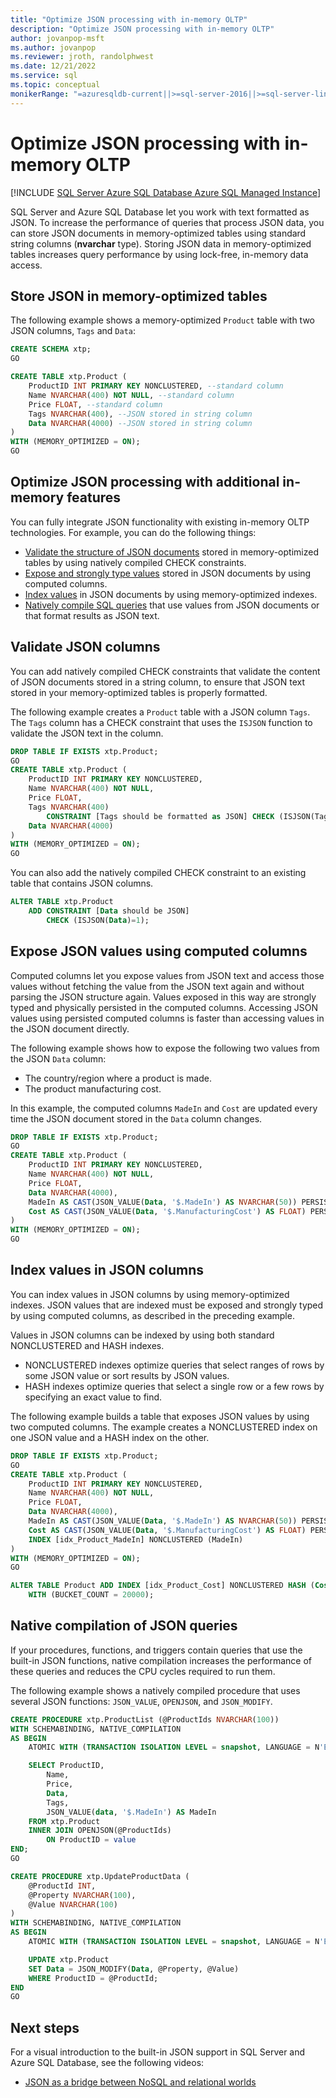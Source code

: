 ```yaml
---
title: "Optimize JSON processing with in-memory OLTP"
description: "Optimize JSON processing with in-memory OLTP"
author: jovanpop-msft
ms.author: jovanpop
ms.reviewer: jroth, randolphwest
ms.date: 12/21/2022
ms.service: sql
ms.topic: conceptual
monikerRange: "=azuresqldb-current||>=sql-server-2016||>=sql-server-linux-2017||=azuresqldb-mi-current"
---
```

# Optimize JSON processing with in-memory OLTP

[!INCLUDE [SQL Server Azure SQL Database Azure SQL Managed Instance](../../includes/applies-to-version/sqlserver2017-asdb-asdbmi.md)]

SQL Server and Azure SQL Database let you work with text formatted as JSON. To increase the performance of queries that process JSON data, you can store JSON documents in memory-optimized tables using standard string columns (**nvarchar** type). Storing JSON data in memory-optimized tables increases query performance by using lock-free, in-memory data access.

## Store JSON in memory-optimized tables

The following example shows a memory-optimized `Product` table with two JSON columns, `Tags` and `Data`:

```sql
CREATE SCHEMA xtp;
GO

CREATE TABLE xtp.Product (
    ProductID INT PRIMARY KEY NONCLUSTERED, --standard column
    Name NVARCHAR(400) NOT NULL, --standard column
    Price FLOAT, --standard column
    Tags NVARCHAR(400), --JSON stored in string column
    Data NVARCHAR(4000) --JSON stored in string column
)
WITH (MEMORY_OPTIMIZED = ON);
GO
```

## Optimize JSON processing with additional in-memory features

You can fully integrate JSON functionality with existing in-memory OLTP technologies. For example, you can do the following things:

- [Validate the structure of JSON documents](#validate) stored in memory-optimized tables by using natively compiled CHECK constraints.
- [Expose and strongly type values](#computedcol) stored in JSON documents by using computed columns.
- [Index values](#index) in JSON documents by using memory-optimized indexes.
- [Natively compile SQL queries](#compile) that use values from JSON documents or that format results as JSON text.

## <a id="validate"></a> Validate JSON columns

You can add natively compiled CHECK constraints that validate the content of JSON documents stored in a string column, to ensure that JSON text stored in your memory-optimized tables is properly formatted.

The following example creates a `Product` table with a JSON column `Tags`. The `Tags` column has a CHECK constraint that uses the `ISJSON` function to validate the JSON text in the column.

```sql
DROP TABLE IF EXISTS xtp.Product;
GO
CREATE TABLE xtp.Product (
    ProductID INT PRIMARY KEY NONCLUSTERED,
    Name NVARCHAR(400) NOT NULL,
    Price FLOAT,
    Tags NVARCHAR(400)
        CONSTRAINT [Tags should be formatted as JSON] CHECK (ISJSON(Tags) = 1),
    Data NVARCHAR(4000)
)
WITH (MEMORY_OPTIMIZED = ON);
GO
```

You can also add the natively compiled CHECK constraint to an existing table that contains JSON columns.

```sql
ALTER TABLE xtp.Product
    ADD CONSTRAINT [Data should be JSON]
        CHECK (ISJSON(Data)=1);
```

## <a id="computedcol"></a> Expose JSON values using computed columns

Computed columns let you expose values from JSON text and access those values without fetching the value from the JSON text again and without parsing the JSON structure again. Values exposed in this way are strongly typed and physically persisted in the computed columns. Accessing JSON values using persisted computed columns is faster than accessing values in the JSON document directly.

The following example shows how to expose the following two values from the JSON `Data` column:

- The country/region where a product is made.
- The product manufacturing cost.

In this example, the computed columns `MadeIn` and `Cost` are updated every time the JSON document stored in the `Data` column changes.

```sql
DROP TABLE IF EXISTS xtp.Product;
GO
CREATE TABLE xtp.Product (
    ProductID INT PRIMARY KEY NONCLUSTERED,
    Name NVARCHAR(400) NOT NULL,
    Price FLOAT,
    Data NVARCHAR(4000),
    MadeIn AS CAST(JSON_VALUE(Data, '$.MadeIn') AS NVARCHAR(50)) PERSISTED,
    Cost AS CAST(JSON_VALUE(Data, '$.ManufacturingCost') AS FLOAT) PERSISTED
)
WITH (MEMORY_OPTIMIZED = ON);
GO
```

## <a id="index"></a> Index values in JSON columns

You can index values in JSON columns by using memory-optimized indexes. JSON values that are indexed must be exposed and strongly typed by using computed columns, as described in the preceding example.

Values in JSON columns can be indexed by using both standard NONCLUSTERED and HASH indexes.

- NONCLUSTERED indexes optimize queries that select ranges of rows by some JSON value or sort results by JSON values.
- HASH indexes optimize queries that select a single row or a few rows by specifying an exact value to find.

The following example builds a table that exposes JSON values by using two computed columns. The example creates a NONCLUSTERED index on one JSON value and a HASH index on the other.

```sql
DROP TABLE IF EXISTS xtp.Product;
GO
CREATE TABLE xtp.Product (
    ProductID INT PRIMARY KEY NONCLUSTERED,
    Name NVARCHAR(400) NOT NULL,
    Price FLOAT,
    Data NVARCHAR(4000),
    MadeIn AS CAST(JSON_VALUE(Data, '$.MadeIn') AS NVARCHAR(50)) PERSISTED,
    Cost AS CAST(JSON_VALUE(Data, '$.ManufacturingCost') AS FLOAT) PERSISTED,
    INDEX [idx_Product_MadeIn] NONCLUSTERED (MadeIn)
)
WITH (MEMORY_OPTIMIZED = ON);
GO

ALTER TABLE Product ADD INDEX [idx_Product_Cost] NONCLUSTERED HASH (Cost)
    WITH (BUCKET_COUNT = 20000);
```

## <a id="compile"></a> Native compilation of JSON queries

If your procedures, functions, and triggers contain queries that use the built-in JSON functions, native compilation increases the performance of these queries and reduces the CPU cycles required to run them.

The following example shows a natively compiled procedure that uses several JSON functions: `JSON_VALUE`, `OPENJSON`, and `JSON_MODIFY`.

```sql
CREATE PROCEDURE xtp.ProductList (@ProductIds NVARCHAR(100))
WITH SCHEMABINDING, NATIVE_COMPILATION
AS BEGIN
    ATOMIC WITH (TRANSACTION ISOLATION LEVEL = snapshot, LANGUAGE = N'English')

    SELECT ProductID,
        Name,
        Price,
        Data,
        Tags,
        JSON_VALUE(data, '$.MadeIn') AS MadeIn
    FROM xtp.Product
    INNER JOIN OPENJSON(@ProductIds)
        ON ProductID = value
END;
GO

CREATE PROCEDURE xtp.UpdateProductData (
    @ProductId INT,
    @Property NVARCHAR(100),
    @Value NVARCHAR(100)
)
WITH SCHEMABINDING, NATIVE_COMPILATION
AS BEGIN
    ATOMIC WITH (TRANSACTION ISOLATION LEVEL = snapshot, LANGUAGE = N'English')

    UPDATE xtp.Product
    SET Data = JSON_MODIFY(Data, @Property, @Value)
    WHERE ProductID = @ProductId;
END
GO
```

## Next steps

For a visual introduction to the built-in JSON support in SQL Server and Azure SQL Database, see the following videos:

- [JSON as a bridge between NoSQL and relational worlds](/events/datadriven-sqlserver2016/json-as-bridge-betwen-nosql-relational-worlds)
